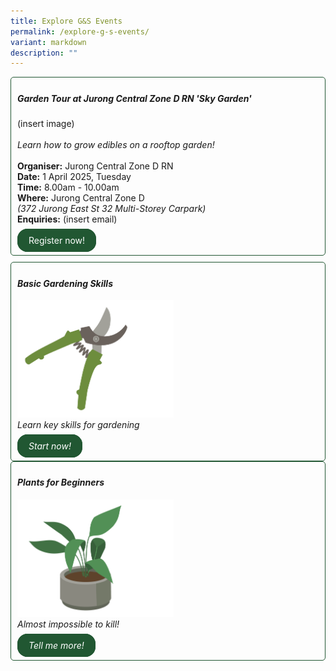```yaml
---
title: Explore G&S Events
permalink: /explore-g-s-events/
variant: markdown
description: ""
---
```

<style>
	.wrapper {
		display: grid;
		grid-template-columns: repeat(auto-fit, minmax(250px, 1fr));
		grid-template-rows: auto-fit;
		column-gap: 10px;
		row-gap: 10px;
	}

	.box {
		border: solid 1px #215732 ;
		border-radius: 5px;
		padding: 5px 10px 15px 10px;
	}
		
		  .button-primary {
    background-color: #215732;
    border: 2px solid #215732;
    padding: 0.5rem 1rem;
  	border-radius: 1rem;
    color: white !important;
	  text-decoration: none !important;
  }
</style>

<div class="wrapper">
  <div class="box">
    <h5>Garden Tour at Jurong Central Zone D RN 'Sky Garden'</h5>
		(insert image) <br><br>
		<i>Learn how to grow edibles on a rooftop garden!</i><br><br>
		<b>Organiser:</b> Jurong Central Zone D RN <br>
		<b>Date:</b> 1 April 2025, Tuesday<br>
		<b>Time:</b> 8.00am - 10.00am <br>
		<b>Where:</b> Jurong Central Zone D<br><i>(372 Jurong East St 32 Multi-Storey Carpark)</i><br>
		<b>Enquiries:</b> (insert email)<br>
		<br>
			<a class="button-primary" href="/new-to-gardening/resource-suggester/">Register now!</a>
	</div><i>
	<div class="box">
		<h4>Basic Gardening Skills</h4>
			<img style="width:250px; display: inline" src="/images/Landing_page/Gardening101/secateurs.png"><br>
			Learn key skills for gardening<br><br>
			<a class="button-primary" href="/new-to-gardening/basic-gardening-skills/">Start now!</a>
	</div>
	<div class="box">
		<h4>Plants for Beginners</h4>
			<img style="width:250px; display: inline" src="/images/Landing_page/Gardening101/pottedplant.png"><br>
			Almost impossible to kill!<br><br>
			<a class="button-primary" href="/new-to-gardening/plants-for-beginners/">Tell me more!</a>
		</div>
</i></div>